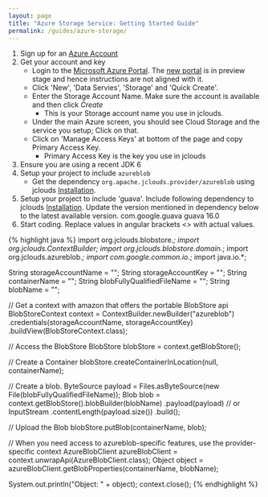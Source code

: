 ```yaml
---
layout: page
title: "Azure Storage Service: Getting Started Guide"
permalink: /guides/azure-storage/
---
```


1. Sign up for an [Azure Account](http://www.microsoft.com/windowsazure/offers/)
2. Get your account and key
	* Login to the [Microsoft Azure Portal](https://manage.windowsazure.com). The [new portal](https://portal.azure.com) is in preview stage and hence instructions are not aligned with it.
	* Click 'New', 'Data Servies', 'Storage' and 'Quick Create'.
	* Enter the Storage Account Name. Make sure the account is available and then click _Create_
		* This is your Storage account name you use in jclouds.
	* Under the main Azure screen, you should see Cloud Storage and the service you setup; Click on that.
	* Click on 'Manage Access Keys' at bottom of the page and copy Primary Access Key.
		* Primary Access Key is the key you use in jclouds
3. Ensure you are using a recent JDK 6
4. Setup your project to include `azureblob`
	* Get the dependency `org.apache.jclouds.provider/azureblob` using jclouds [Installation](/start/install).
5. Setup your project to include 'guava'. Include following dependency to jclouds [Installation](/start/install). Update the version mentioned in dependency below to the latest available version.
	<dependency>
		<groupId>com.google.guava</groupId>
		<artifactId>guava</artifactId>
		<version>16.0</version>
	</dependency>
6. Start coding. Replace values in angular brackets <> with actual values.

{% highlight java %}
import org.jclouds.blobstore.*;
import org.jclouds.ContextBuilder;
import org.jclouds.blobstore.domain.*;
import org.jclouds.azureblob.*;
import com.google.common.io.*;
import java.io.*;

String storageAccountName = "<Your storage account name>";
String storageAccountKey = "<Your storage account primary access key>";
String containerName = "<Your container name>";
String blobFullyQualifiedFileName = "<Fully qualified filename>";
String blobName = "<Your blob name>";

// Get a context with amazon that offers the portable BlobStore api
BlobStoreContext context = ContextBuilder.newBuilder("azureblob")
				 .credentials(storageAccountName, storageAccountKey)
				 .buildView(BlobStoreContext.class);

// Access the BlobStore
BlobStore blobStore = context.getBlobStore();

// Create a Container
blobStore.createContainerInLocation(null, containerName);

// Create a blob. 
ByteSource payload = Files.asByteSource(new File(blobFullyQualifiedFileName));
Blob blob = context.getBlobStore().blobBuilder(blobName)
	.payload(payload)  // or InputStream
	.contentLength(payload.size())
	.build();

// Upload the Blob
blobStore.putBlob(containerName, blob);

// When you need access to azureblob-specific features, use the provider-specific context
AzureBlobClient azureBlobClient = context.unwrapApi(AzureBlobClient.class);
Object object = azureBlobClient.getBlobProperties(containerName, blobName);

System.out.println("Object: " + object);
context.close();
{% endhighlight %}
